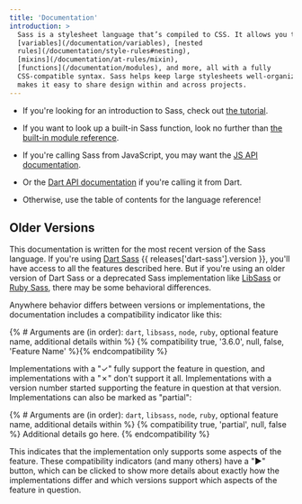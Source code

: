 ```yaml
---
title: 'Documentation'
introduction: >
  Sass is a stylesheet language that’s compiled to CSS. It allows you to use
  [variables](/documentation/variables), [nested
  rules](/documentation/style-rules#nesting),
  [mixins](/documentation/at-rules/mixin),
  [functions](/documentation/modules), and more, all with a fully
  CSS-compatible syntax. Sass helps keep large stylesheets well-organized and
  makes it easy to share design within and across projects.
---
```


- If you're looking for an introduction to Sass, check out [the
  tutorial](/guide).

- If you want to look up a built-in Sass function, look no further than [the
  built-in module reference](/documentation/modules).

- If you're calling Sass from JavaScript, you may want the [JS API
  documentation][js].

- Or the [Dart API documentation][dart] if you're calling it from Dart.

- Otherwise, use the table of contents for the language reference!

[js]: https://github.com/sass/node-sass#usage
[dart]: https://pub.dartlang.org/documentation/sass/latest/sass/sass-library.html

## Older Versions

This documentation is written for the most recent version of the Sass language.
If you're using [Dart Sass] {{ releases['dart-sass'].version }}, you'll have
access to all the features described here. But if you're using an older version
of Dart Sass or a deprecated Sass implementation like [LibSass] or [Ruby Sass],
there may be some behavioral differences.

[Dart Sass]: /dart-sass
[LibSass]: /libsass
[Ruby Sass]: /ruby-sass

Anywhere behavior differs between versions or implementations, the documentation
includes a compatibility indicator like this:

{% # Arguments are (in order): `dart`, `libsass`, `node`, `ruby`, optional feature name, additional details within %}
{% compatibility true, '3.6.0', null, false, 'Feature Name' %}{% endcompatibility %}

Implementations with a "✓" fully support the feature in question, and
implementations with a "✗" don't support it all. Implementations with a version
number started supporting the feature in question at that version.
Implementations can also be marked as "partial":

{% # Arguments are (in order): `dart`, `libsass`, `node`, `ruby`, optional feature name, additional details within %}
{% compatibility true, 'partial', null, false %}
  Additional details go here.
{% endcompatibility %}

This indicates that the implementation only supports some aspects of the
feature. These compatibility indicators (and many others) have a "▶" button,
which can be clicked to show more details about exactly how the implementations
differ and which versions support which aspects of the feature in question.
